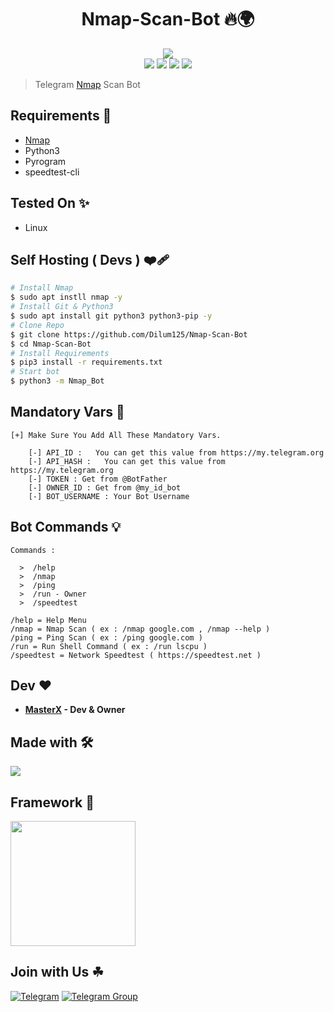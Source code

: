 <h1 align="center">Nmap-Scan-Bot 🔥🌍</h1>

<p align="center">
    <a href="https://nmap.org/"><img src="https://nmap.org/images/sitelogo-2x.png"></a><br>
    <a href="https://github.com/Dilum125/Nmap-Scan-Bot"> <img src="https://img.shields.io/github/repo-size/Dilum125/Nmap-Scan-Bot?color=orange&logo=github&logoColor=green&style=for-the-badge" /></a>
    <a href="https://github.com/Dilum125/Nmap-Scan-Bot/commits/"> <img src="https://img.shields.io/github/last-commit/Dilum125/Nmap-Scan-Bot?color=brown&logo=github&logoColor=green&style=for-the-badge" /></a>
    <a href="https://github.com/Dilum125/Nmap-Scan-Bot/issues"> <img src="https://img.shields.io/github/issues/Dilum125/Nmap-Scan-Bot?color=blueviolet&logo=github&logoColor=green&style=for-the-badge" /></a>
    <a href="https://github.com/Dilum125/Nmap-Scan-Bot/network/members"> <img src="https://img.shields.io/github/forks/Dilum125/Nmap-Scan-Bot?color=red&logo=github&logoColor=green&style=for-the-badge" /></a>  
 </p>

> Telegram [Nmap](https://nmap.org/) Scan Bot

## Requirements 🌿

* [Nmap](https://nmap.org/)
* Python3
* Pyrogram
* speedtest-cli

## Tested On ✨️

* Linux

## Self Hosting ( Devs ) ❤️‍🩹

```sh
# Install Nmap
$ sudo apt instll nmap -y
# Install Git & Python3
$ sudo apt install git python3 python3-pip -y
# Clone Repo
$ git clone https://github.com/Dilum125/Nmap-Scan-Bot
$ cd Nmap-Scan-Bot
# Install Requirements 
$ pip3 install -r requirements.txt
# Start bot 
$ python3 -m Nmap_Bot
```

## Mandatory Vars 📒

```
[+] Make Sure You Add All These Mandatory Vars.
 
    [-] API_ID :   You can get this value from https://my.telegram.org
    [-] API_HASH :   You can get this value from https://my.telegram.org
    [-] TOKEN : Get from @BotFather
    [-] OWNER_ID : Get from @my_id_bot
    [-] BOT_USERNAME : Your Bot Username 

```
## Bot Commands 💡

```console
Commands :

  >  /help
  >  /nmap
  >  /ping
  >  /run - Owner
  >  /speedtest

/help = Help Menu
/nmap = Nmap Scan ( ex : /nmap google.com , /nmap --help )
/ping = Ping Scan ( ex : /ping google.com )
/run = Run Shell Command ( ex : /run lscpu )
/speedtest = Network Speedtest ( https://speedtest.net )

```

## Dev ❤️

- **[MasterX](https://t.me/About_xyz) - Dev & Owner**

## Made with 🛠

<img src="https://www.python.org/static/community_logos/python-logo.png">

## Framework 🧰

[<p align="left"><img src="https://telegra.ph/file/0590c398350a15238b9eb.png" width="200">](https://docs.pyrogram.org/)

## Join with Us ☘

[![Telegram](https://img.shields.io/badge/TELEGRAM-CHANNEL-red?style=for-the-badge&logo=telegram)](https://t.me/team_mars_11)
[![Telegram Group](https://img.shields.io/badge/TELEGRAM-GROUP-blue?style=for-the-badge&logo=telegram)](https://t.me/TeamMars_11)
